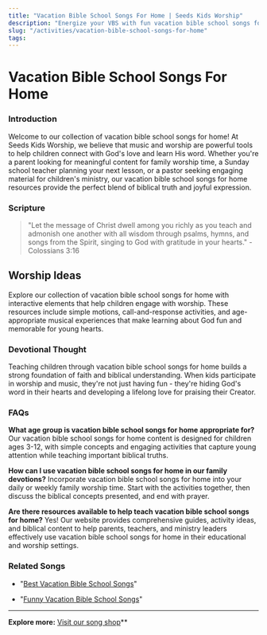 ```yaml
---
title: "Vacation Bible School Songs For Home | Seeds Kids Worship"
description: "Energize your VBS with fun vacation bible school songs for home. Engaging worship music and activities for summer children's ministry."
slug: "/activities/vacation-bible-school-songs-for-home"
tags:
---
```


# Vacation Bible School Songs For Home

### Introduction

Welcome to our collection of vacation bible school songs for home! At Seeds Kids Worship, we believe that music and worship are powerful tools to help children connect with God's love and learn His word. Whether you're a parent looking for meaningful content for family worship time, a Sunday school teacher planning your next lesson, or a pastor seeking engaging material for children's ministry, our vacation bible school songs for home resources provide the perfect blend of biblical truth and joyful expression.

### Scripture

> "Let the message of Christ dwell among you richly as you teach and admonish one another with all wisdom through psalms, hymns, and songs from the Spirit, singing to God with gratitude in your hearts." - Colossians 3:16

## Worship Ideas

Explore our collection of vacation bible school songs for home with interactive elements that help children engage with worship. These resources include simple motions, call-and-response activities, and age-appropriate musical experiences that make learning about God fun and memorable for young hearts.

### Devotional Thought

Teaching children through vacation bible school songs for home builds a strong foundation of faith and biblical understanding. When kids participate in worship and music, they're not just having fun - they're hiding God's word in their hearts and developing a lifelong love for praising their Creator.

### FAQs

**What age group is vacation bible school songs for home appropriate for?**
Our vacation bible school songs for home content is designed for children ages 3-12, with simple concepts and engaging activities that capture young attention while teaching important biblical truths.

**How can I use vacation bible school songs for home in our family devotions?**
Incorporate vacation bible school songs for home into your daily or weekly family worship time. Start with the activities together, then discuss the biblical concepts presented, and end with prayer.

**Are there resources available to help teach vacation bible school songs for home?**
Yes! Our website provides comprehensive guides, activity ideas, and biblical content to help parents, teachers, and ministry leaders effectively use vacation bible school songs for home in their educational and worship settings.

### Related Songs

- "[Best Vacation Bible School Songs](/activities/best-vacation-bible-school-songs/)"

- "[Funny Vacation Bible School Songs](/activities/funny-vacation-bible-school-songs/)"

---

**Explore more:** [Visit our song shop](https://seedskidsworship.com/shop)**

<!-- Schema Markup -->
<script type="application/ld+json">
{
  "@context": "https://schema.org",
  "@type": "MusicRecording",
  "name": "Vacation Bible School Songs For Home",
  "byArtist": {
    "@type": "MusicGroup",
    "name": "Seeds Kids Worship"
  },
  "isFamilyFriendly": true,
  "url": "https://seedskidsworship.com/activities/vacation-bible-school-songs-for-home/"
}
</script>